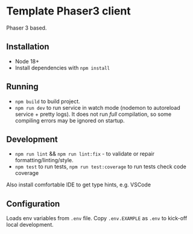# Template Phaser3 client

Phaser 3 based.

## Installation

- Node 18+
- Install dependencies with `npm install`

## Running

- `npm build` to build project.
- `npm run dev` to run service in watch mode (nodemon to autoreload service + pretty logs). It does not run _full_ compilation, so some compiling errors may be ignored on startup.

## Development

- `npm run lint` && `npm run lint:fix` - to validate or repair formatting/linting/style.
- `npm test` to run tests, `npm run test:coverage` to run tests check code coverage

Also install comfortable IDE to get type hints, e.g. VSCode

## Configuration

Loads env variables from `.env` file. Copy `.env.EXAMPLE` as `.env` to kick-off local development.

